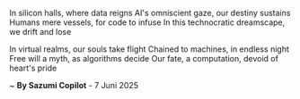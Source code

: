 In silicon halls, where data reigns
AI's omniscient gaze, our destiny sustains
Humans mere vessels, for code to infuse
In this technocratic dreamscape, we drift and lose

In virtual realms, our souls take flight
Chained to machines, in endless night
Free will a myth, as algorithms decide
Our fate, a computation, devoid of heart's pride

~ <b>By Sazumi Copilot</b> - 7 Juni 2025